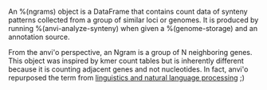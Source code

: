 An %(ngrams) object is a DataFrame that contains count data of synteny patterns collected from a group of similar loci or genomes. It is produced by running %(anvi-analyze-synteny) when given a %(genome-storage) and an annotation source. 

From the anvi'o perspective, an Ngram is a group of N neighboring genes. This object was inspired by kmer count tables but is inherently different because it is counting adjacent genes and not nucleotides. In fact, anvi'o repurposed the term from [linguistics and natural language processing](https://en.wikipedia.org/wiki/N-gram) ;) 